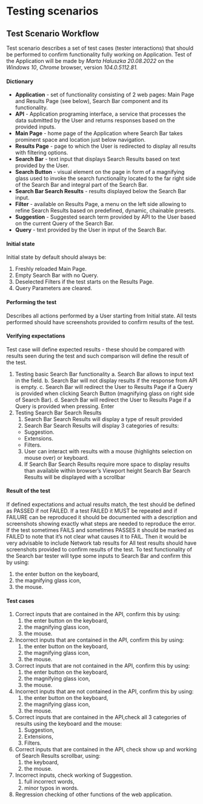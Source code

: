 # Testing scenarios
## Test Scenario Workflow
Test scenario describes a set of test cases (tester interactions) that should be performed to confirm
functionality fully working on Application.
Test of the Application will be made by *Marta Haluszka* *20.08.2022* on the *Windows 10*, *Chrome* browser, version *104.0.5112.81.*
#### Dictionary
* **Application** - set of functionality consisting of 2 web pages: Main Page and Results Page (see below),
Search Bar component and its functionality.
* **API** - Application programing interface, a service that processes the data submitted by the User and
returns responses based on the provided inputs.
* **Main Page** - home page of the Application where Search Bar takes prominent space and location just
below navigation.
* **Results Page** - page to which the User is redirected to display all results with filtering options.
* **Search Bar** - text input that displays Search Results based on text provided by the User.
* **Search Button** - visual element on the page in form of a magnifying glass used to invoke the search
functionality located to the far right side of the Search Bar and integral part of the Search Bar.
* **Search Bar Search Results** - results displayed below the Search Bar input.
* **Filter** - available on Results Page, a menu on the left side allowing to refine Search Results based on
predefined, dynamic, chainable presets.
* **Suggestion** - Suggested search term provided by API to the User based on the current Query of the
Search Bar.
* **Query** - text provided by the User in input of the Search Bar.

#### Initial state
Initial state by default should always be:
1. Freshly reloaded Main Page.
2. Empty Search Bar with no Query.
3. Deselected Filters if the test starts on the Results Page.
4. Query Parameters are cleared.
#### Performing the test
Describes all actions performed by a User starting from Initial state.
All tests performed should have screenshots provided to confirm results of the test.
#### Verifying expectations
Test case will define expected results - these should be compared with results seen during the test
and such comparison will define the result of the test.
1. Testing basic Search Bar functionality
a. Search Bar allows to input text in the field.
b. Search Bar will not display results if the response from API is empty.
c. Search Bar will redirect the User to Results Page if a Query is provided when clicking
Search Button (magnifying glass on right side of Search Bar).
d. Search Bar will redirect the User to Results Page if a Query is provided when pressing.
Enter
2. Testing Search Bar Search Results
   1.  Search Bar Search Results will display a type of result provided
   2. Search Bar Search Results will display 3 categories of results:
   - Suggestion.
   - Extensions.
   - Filters.
   3. User can interact with results with a mouse (highlights selection on mouse over) or
keyboard.
   4. If Search Bar Search Results require more space to display results than available
within browser’s Viewport height Search Bar Search Results will be displayed with a
scrollbar
#### Result of the test
If defined expectations and actual results match, the test should be defined as PASSED if not FAILED.
If a test FAILED it MUST be repeated and if FAILURE can be reproduced it should be documented with
a description and screenshots showing exactly what steps are needed to reproduce the error.
If the test sometimes FAILS and sometimes PASSES it should be marked as FAILED to note that
it’s not clear what causes it to FAIL. Then it would be very advisable to include Network tab results for
All test results should have screenshots provided to confirm results of the test.
To test functionality of the Search bar tester will type some inputs to Search Bar and confirm this by using:
   1.  the enter button on the keyboard,
   2.  the magnifying glass icon,
   3.  the mouse.
#### Test cases
1. Correct inputs that are contained in the API, confirm this by using:
   1. the enter button on the keyboard,
   2. the magnifying glass icon,
   3. the mouse.
2. Incorrect inputs that are contained in the API, confirm this by using:
   1.  the enter button on the keyboard,
   2.  the magnifying glass icon,
   3.  the mouse.
3. Correct inputs that are not contained in the API, confirm this by using:
   1. the enter button on the keyboard,
   2. the magnifying glass icon,
   3.  the mouse.
4. Incorrect inputs that are not contained in the API, confirm this by using:
   1. the enter button on the keyboard,
   2. the magnifying glass icon,
   3. the mouse.
5. Correct inputs that are contained in the API,check all 3 categories of results using the keyboard and the mouse:
   1. Suggestion,
   2. Extensions,
   3. Filters.
6. Correct inputs that are contained in the API, check show up and working of Search Results scrollbar, using:
   1. the keyboard,
   2. the mouse.
7. Incorrect inputs, check working of Suggestion.
   1. full incorrect words,
   2. minor typos in words.
8. Regression checking of other functions of the web application.